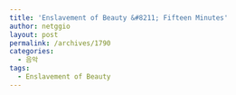 ```yaml
---
title: 'Enslavement of Beauty &#8211; Fifteen Minutes'
author: netggio
layout: post
permalink: /archives/1790
categories:
  - 음악
tags:
  - Enslavement of Beauty
---
```

